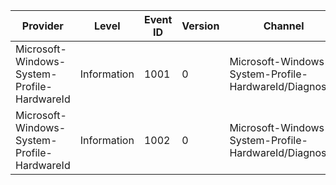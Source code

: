 Provider                                     |  Level        |  Event ID  |  Version  |  Channel                                                 |  Task                                        |  Opcode  |  Keyword  |  Message
---------------------------------------------|---------------|------------|-----------|----------------------------------------------------------|----------------------------------------------|----------|-----------|---------
Microsoft-Windows-System-Profile-HardwareId  |  Information  |  1001      |  0        |  Microsoft-Windows-System-Profile-HardwareId/Diagnostic  |  SystemProfile.Task.GetPackageSpecificToken  |  Start   |           |
Microsoft-Windows-System-Profile-HardwareId  |  Information  |  1002      |  0        |  Microsoft-Windows-System-Profile-HardwareId/Diagnostic  |  SystemProfile.Task.GetPackageSpecificToken  |  Stop    |           |